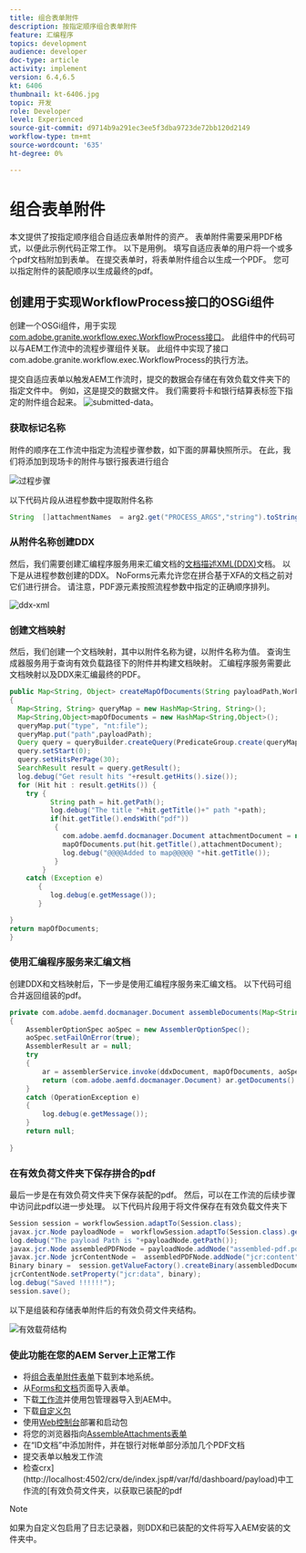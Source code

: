 ```yaml
---
title: 组合表单附件
description: 按指定顺序组合表单附件
feature: 汇编程序
topics: development
audience: developer
doc-type: article
activity: implement
version: 6.4,6.5
kt: 6406
thumbnail: kt-6406.jpg
topic: 开发
role: Developer
level: Experienced
source-git-commit: d9714b9a291ec3ee5f3dba9723de72bb120d2149
workflow-type: tm+mt
source-wordcount: '635'
ht-degree: 0%

---
```



# 组合表单附件

本文提供了按指定顺序组合自适应表单附件的资产。 表单附件需要采用PDF格式，以便此示例代码正常工作。 以下是用例。
填写自适应表单的用户将一个或多个pdf文档附加到表单。
在提交表单时，将表单附件组合以生成一个PDF。 您可以指定附件的装配顺序以生成最终的pdf。

## 创建用于实现WorkflowProcess接口的OSGi组件

创建一个OSGi组件，用于实现[com.adobe.granite.workflow.exec.WorkflowProcess接口](https://helpx.adobe.com/experience-manager/6-5/sites/developing/using/reference-materials/javadoc/com/adobe/granite/workflow/exec/WorkflowProcess.html)。 此组件中的代码可以与AEM工作流中的流程步骤组件关联。 此组件中实现了接口com.adobe.granite.workflow.exec.WorkflowProcess的执行方法。

提交自适应表单以触发AEM工作流时，提交的数据会存储在有效负载文件夹下的指定文件中。 例如，这是提交的数据文件。 我们需要将卡和银行结算表标签下指定的附件组合起来。
![submitted-data](assets/submitted-data.JPG)。

### 获取标记名称

附件的顺序在工作流中指定为流程步骤参数，如下面的屏幕快照所示。 在此，我们将添加到现场卡的附件与银行报表进行组合

![过程步骤](assets/process-step.JPG)

以下代码片段从进程参数中提取附件名称

```java
String  []attachmentNames  = arg2.get("PROCESS_ARGS","string").toString().split(",");
```

### 从附件名称创建DDX

然后，我们需要创建汇编程序服务用来汇编文档的[文档描述XML(DDX)](https://helpx.adobe.com/pdf/aem-forms/6-2/ddxRef.pdf)文档。 以下是从进程参数创建的DDX。 NoForms元素允许您在拼合基于XFA的文档之前对它们进行拼合。 请注意，PDF源元素按照流程参数中指定的正确顺序排列。

![ddx-xml](assets/ddx.PNG)

### 创建文档映射

然后，我们创建一个文档映射，其中以附件名称为键，以附件名称为值。 查询生成器服务用于查询有效负载路径下的附件并构建文档映射。 汇编程序服务需要此文档映射以及DDX来汇编最终的PDF。

```java
public Map<String, Object> createMapOfDocuments(String payloadPath,WorkflowSession workflowSession )
{
  Map<String, String> queryMap = new HashMap<String, String>();
  Map<String,Object>mapOfDocuments = new HashMap<String,Object>();
  queryMap.put("type", "nt:file");
  queryMap.put("path",payloadPath);
  Query query = queryBuilder.createQuery(PredicateGroup.create(queryMap),workflowSession.adaptTo(Session.class));
  query.setStart(0);
  query.setHitsPerPage(30);
  SearchResult result = query.getResult();
  log.debug("Get result hits "+result.getHits().size());
  for (Hit hit : result.getHits()) {
    try {
          String path = hit.getPath();
          log.debug("The title "+hit.getTitle()+" path "+path);
          if(hit.getTitle().endsWith("pdf"))
           {
             com.adobe.aemfd.docmanager.Document attachmentDocument = new com.adobe.aemfd.docmanager.Document(path);
             mapOfDocuments.put(hit.getTitle(),attachmentDocument);
             log.debug("@@@@Added to map@@@@@ "+hit.getTitle());
           }
        }
    catch (Exception e)
       {
          log.debug(e.getMessage());
       }

}
return mapOfDocuments;
}
```

### 使用汇编程序服务来汇编文档

创建DDX和文档映射后，下一步是使用汇编程序服务来汇编文档。
以下代码可组合并返回组装的pdf。

```java
private com.adobe.aemfd.docmanager.Document assembleDocuments(Map<String, Object> mapOfDocuments, com.adobe.aemfd.docmanager.Document ddxDocument)
{
    AssemblerOptionSpec aoSpec = new AssemblerOptionSpec();
    aoSpec.setFailOnError(true);
    AssemblerResult ar = null;
    try
    {
        ar = assemblerService.invoke(ddxDocument, mapOfDocuments, aoSpec);
        return (com.adobe.aemfd.docmanager.Document) ar.getDocuments().get("GeneratedDocument.pdf");
    }
    catch (OperationException e)
    {
        log.debug(e.getMessage());
    }
    return null;
    
}
```

### 在有效负荷文件夹下保存拼合的pdf

最后一步是在有效负荷文件夹下保存装配的pdf。 然后，可以在工作流的后续步骤中访问此pdf以进一步处理。
以下代码片段用于将文件保存在有效负载文件夹下

```java
Session session = workflowSession.adaptTo(Session.class);
javax.jcr.Node payloadNode =  workflowSession.adaptTo(Session.class).getNode(workItem.getWorkflowData().getPayload().toString());
log.debug("The payload Path is "+payloadNode.getPath());
javax.jcr.Node assembledPDFNode = payloadNode.addNode("assembled-pdf.pdf", "nt:file"); 
javax.jcr.Node jcrContentNode =  assembledPDFNode.addNode("jcr:content", "nt:resource");
Binary binary =  session.getValueFactory().createBinary(assembledDocument.getInputStream());
jcrContentNode.setProperty("jcr:data", binary);
log.debug("Saved !!!!!!"); 
session.save();
```

以下是组装和存储表单附件后的有效负荷文件夹结构。

![有效载荷结构](assets/payload-structure.JPG)

### 使此功能在您的AEM Server上正常工作

* 将[组合表单附件表单](assets/assemble-form-attachments-af.zip)下载到本地系统。
* 从[Forms和文档](http://localhost:4502/aem/forms.html/content/dam/formsanddocuments)页面导入表单。
* 下载[工作流](assets/assemble-form-attachments.zip)并使用包管理器导入到AEM中。
* 下载[自定义包](assets/assembletaskattachments.assembletaskattachments.core-1.0-SNAPSHOT.jar)
* 使用[Web控制台](http://localhost:4502/system/console/bundles)部署和启动包
* 将您的浏览器指向[AssembleAttachments表单](http://localhost:4502/content/dam/formsanddocuments/assembleattachments/jcr:content?wcmmode=disabled)
* 在“ID文档”中添加附件，并在银行对帐单部分添加几个PDF文档
* 提交表单以触发工作流
* 检查crx](http://localhost:4502/crx/de/index.jsp#/var/fd/dashboard/payload)中工作流的[有效负荷文件夹，以获取已装配的pdf

>[!NOTE]
> 如果为自定义包启用了日志记录器，则DDX和已装配的文件将写入AEM安装的文件夹中。

